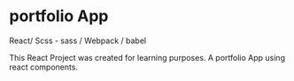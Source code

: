 # portfolio App
React/ Scss - sass / Webpack / babel 

This React Project was created for learning purposes. 
A portfolio App using react components. 
